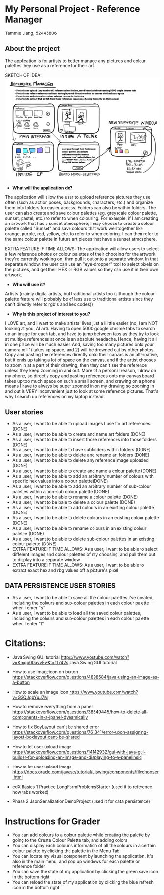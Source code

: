 # My Personal Project - Reference Manager

Tammie Liang, 52445806

## About the project
The application is for artists to better manage any pictures and colour palettes
they use as a reference for their art.

SKETCH OF IDEA: ![img.png](img.png)
- **What will the application do?**

The application will allow the user to upload reference pictures they use often (such as action poses, backgrounds, characters, etc.)
and organize them into folders for easier access. Folders can also be within folders.
The user can also create and save colour palettes (eg. greyscale colour palette, sunset, pastel, etc.)
to refer to when colouring. For example, if I am creating an artwork that has a sunset atmosphere,
I may choose to create a colour palette called "Sunset" and save colours that work well together
like orange, purple, red, yellow, etc. to refer to when coloring. I can then refer to the same
colour palette in future art pieces that have a sunset atmosphere.

EXTRA FEATURE IF TIME ALLOWS: The application will allow users to select a few reference photos
or colour palettes of their choosing for the artwork they're currently working on,
then pull it out onto a separate window. In that separate window, the user can use
an "eye-dropper" tool to select pixels on the pictures, and get their HEX
or RGB values so they can use it in their own artwork.
- **Who will use it?**

Artists (mainly digital artists, but traditional artists too (although the colour palette
feature will probably be of less use to traditional artists since they can't directly refer to
rgb's and hex codes))

- **Why is this project of interest to you?**

I LOVE art, and I want to make artists' lives just a liiittle easier (no, I am NOT looking at you, AI art).
Having to open 5000 google chrome tabs to search up
an image for each tab, and have to jump between tabs as they try to look at multiple
references at once is an absolute headache. Hence, having it all in one place will be
much easier. And, saving too many pictures onto your camera roll 1) takes up space,
and 2) will be drowned out by other photos.
Copy and pasting the references directly onto their canvas is an alternative,
but it ends up taking a lot of space on the canvas, and if the artist chooses to zoom in
at a part of their drawing, then they can't see the reference unless they keep zooming in
and out.
More of a personal reason, I draw on my phone, so directly copy and pasting references onto
my canvas board takes up too much space on such a small screen, and drawing on a phone means
I have to always be super zoomed in on my drawing so zooming in and out is VERY inconvenient
just to look at some reference pictures.
That's why I search up references on my laptop instead.

## User stories
- As a user, I want to be able to upload images I use for art references. (DONE)
- As a user, I want to be able to create and name art folders (DONE)
- As a user, I want to be able to insert those references into those folders (DONE)
- As a user, I want to be able to have subfolders within folders (DONE)
- As a user, I want to be able to delete and rename art folders (DONE)
- As a user, I want to be able to delete any reference image uploaded (DONE)
- As a user, I want to be able to create and name a colour palette (DONE)
- As a user, I want to be able to add an arbitrary number of colours with specific hex values into a colour palette(DONE)
- As a user, I want to be able to add an arbitrary number of sub-colour palettes within a non-sub colour palette (DONE)
- As a user, I want to be able to rename a colour palette (DONE)
- As a user, I want to be bale to delete a colour palette (DONE)
- As a user, I want to be able to add colours in an existing colour palette (DONE)
- As a user, I want to be able to delete colours in an existing colour palette (DONE)
- As a user, I want to be able to rename colours in an existing colour paletee (DONE)
- As a user, I want to be able to delete sub-colour palettes in an existing colour palette (DONE)
- EXTRA FEATURE IF TIME ALLOWS: As a user, I want to be able to select different images and colour palettes of my choosing,
and pull them out to display into a separate window
- EXTRA FEATURE IF TIME ALLOWS: As a user, I want to be able to extract exact hex and rbg values off a picture's pixel
## DATA PERSISTENCE USER STORIES
- As a user, I want to be able to save all the colour palettes I've created, including the colours and sub-colour palettes in each colour palette when I enter "s"
- As a user, I want to be able to load all the saved colour palettes, including the colours and sub-colour palettes in each colour palette when I enter "l"
# Citations:
- Java Swing GUI tutorial https://www.youtube.com/watch?v=Kmgo00avvEw&t=11742s Java Swing GUI tutorial
- How to use ImageIcon on button https://stackoverflow.com/questions/4898584/java-using-an-image-as-a-button
- How to scale an image icon https://www.youtube.com/watch?v=G3QJqbYuJ7M
- How to remove everything from a panel https://stackoverflow.com/questions/38349445/how-to-delete-all-components-in-a-jpanel-dynamically
- How to fix BoyLayout can't be shared error https://stackoverflow.com/questions/761341/error-upon-assigning-layout-boxlayout-cant-be-shared
- How to let user upload image https://stackoverflow.com/questions/14142932/gui-with-java-gui-builder-for-uploading-an-image-and-displaying-to-a-panelinsid
- How to let user upload image https://docs.oracle.com/javase/tutorial/uiswing/components/filechooser.html

- edX Basics 1 Practice LongFormProblemsStarter (used it to reference how tabs worked)
- Phase 2 JsonSerializationDemoProject (used it for data persistence)

# Instructions for Grader

- You can add colours to a colour palette while creating the palette by going to the Create Colour Palette tab, and adding colors
- You can display each colour's information of all the colours in a certain colour palette by clicking the palette in the Menu Tab
- You can locate my visual component by launching the application. It's also in the main menu, and pop up windows for each palette or reference folder
- You can save the state of my application by clicking the green save icon in the bottom right
- You can reload the state of my application by clicking the blue refresh icon in the bottom right